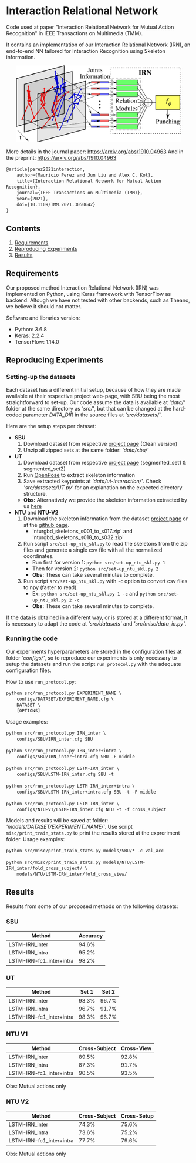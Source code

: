 # Interaction Relational Network
Code used at paper "Interaction Relational Network for Mutual Action Recognition" in IEEE Transactions on Multimedia (TMM).

It contains an implementation of our Interaction Relational Network (IRN), an end-to-end NN tailored for Interaction Recognition using Skeleton information. 

<div align="center">
    <img src="./summary_IRN.png", width="450">
</div>

More details in the journal paper: https://arxiv.org/abs/1910.04963
And in the preprint: https://arxiv.org/abs/1910.04963

```
@article{perez2021interaction,
    author={Mauricio Perez and Jun Liu and Alex C. Kot},
    title={Interaction Relational Network for Mutual Action Recognition},
    journal={IEEE Transactions on Multimedia (TMM)}, 
    year={2021},
    doi={10.1109/TMM.2021.3050642}
}
```

## Contents
1. [Requirements](#requirements)
2. [Reproducing Experiments](#reproducing-experiments)
3. [Results](#results)

## Requirements

Our proposed method Interaction Relational Network (IRN) was implemented on Python, using Keras framework with TensorFlow as backend. Altough we have not tested with other backends, such as Theano, we believe it should not matter.

Software and libraries version:

- Python: 3.6.8
- Keras: 2.2.4
- TensorFlow: 1.14.0

## Reproducing Experiments

### Setting-up the datasets

Each dataset has a different initial setup, because of how they are made available at their respective project web-page, with SBU being the most straightforward to set-up.
Our code assume the data is available at *'data/'* folder at the same directory as *'src/'*, but that can be changed at the hard-coded parameter *DATA_DIR* in the source files at *'src/datasets/'*.

Here are the setup steps per dataset:

- **SBU**
	1. Download dataset from respective [project page](https://www3.cs.stonybrook.edu/~kyun/research/kinect_interaction/index.html) (Clean version)
	1. Unzip all zipped sets at the same folder: *'data/sbu/'*
- **UT**
	1. Download dataset from respective [project page](http://cvrc.ece.utexas.edu/SDHA2010/Human_Interaction.html#Data) (segmented_set1 & segmented_set2)
	1. Run [OpenPose](https://github.com/CMU-Perceptual-Computing-Lab/openpose) to extract skeleton information
	1. Save extracted keypoints at *'data/ut-interaction/'*. Check *'src/datasets/UT.py'* for an explanation on the expected directory structure.
	- **Obs:** Alternatively we provide the skeleton information extracted by us [here](https://drive.google.com/file/d/1gh_1OBjUbfBg2KEmypfZxgmoguoXpRZp/view?usp=sharing)
- **NTU** and **NTU-V2**
	1. Download the skeleton information from the dataset [project page](http://rose1.ntu.edu.sg/datasets/actionrecognition.asp) or at the [github page](https://github.com/shahroudy/NTURGB-D/).
		- 'nturgbd_skeletons_s001_to_s017.zip' and 'nturgbd_skeletons_s018_to_s032.zip'
	1. Run script `src/set-up_ntu_skl.py` to read the skeletons from the zip files and generate a single csv file with all the normalized coordinates.
		- Run first for version 1: `python src/set-up_ntu_skl.py 1`
		- Then for version 2: `python src/set-up_ntu_skl.py 2`
		- **Obs:** These can take several minutes to complete.
	1. Run script `src/set-up_ntu_skl.py` with `-c` option to convert csv files to npy (faster to read).
		- Ex: `python src/set-up_ntu_skl.py 1 -c` and `python src/set-up_ntu_skl.py 2 -c`
		- **Obs:** These can take several minutes to complete.

If the data is obtained in a different way, or is stored at a different format,
it is necessary to adapt the code at *'src/datasets'* and *'src/misc/data_io.py'*.

### Running the code

Our experiments hyperparameters are stored in the configuration files at folder *'configs/'*, so to reproduce our experiments is only necessary to setup the datasets and run the script `run_protocol.py` with the adequate configuration files.

How to use `run_protocol.py`:

```
python src/run_protocol.py EXPERIMENT_NAME \
	configs/DATASET/EXPERIMENT_NAME.cfg \
	DATASET \
	[OPTIONS]
```

Usage examples:

```
python src/run_protocol.py IRN_inter \
	configs/SBU/IRN_inter.cfg SBU

python src/run_protocol.py IRN_inter+intra \
	configs/SBU/IRN_inter+intra.cfg SBU -F middle

python src/run_protocol.py LSTM-IRN_inter \
	configs/SBU/LSTM-IRN_inter.cfg SBU -t

python src/run_protocol.py LSTM-IRN_inter+intra \
	configs/SBU/LSTM-IRN_inter+intra.cfg SBU -t -F middle

python src/run_protocol.py LSTM-IRN_inter \
	configs/NTU-V1/LSTM-IRN_inter.cfg NTU -t -f cross_subject
```

Models and results will be saved at folder: *'models/DATASET/EXPERIMENT_NAME/'*. Use script `misc/print_train_stats.py` to print the results stored at the expreriment folder. Usage examples:

```
python src/misc/print_train_stats.py models/SBU/* -c val_acc

python src/misc/print_train_stats.py models/NTU/LSTM-IRN_inter/fold_cross_subject/ \
	models/NTU/LSTM-IRN_inter/fold_cross_view/ 
```

## Results

Results from some of our proposed methods on the following datasets:

### SBU

Method | Accuracy
------------ | -------------
LSTM-IRN_inter | 94.6%
LSTM-IRN_intra | 95.2%
LSTM-IRN-fc1_inter+intra | 98.2%

### UT

Method | Set 1 | Set 2
------------ | ------------- | -------------
LSTM-IRN_inter | 93.3% | 96.7%
LSTM-IRN_intra | 96.7% | 91.7%
LSTM-IRN-fc1_inter+intra | 98.3% | 96.7%

### NTU V1

Method | Cross-Subject | Cross-View
------------ | ------------- | -------------
LSTM-IRN_inter | 89.5% | 92.8%
LSTM-IRN_intra | 87.3% | 91.7%
LSTM-IRN-fc1_inter+intra | 90.5% | 93.5%

Obs: Mutual actions only

### NTU V2

Method | Cross-Subject | Cross-Setup
------------ | ------------- | -------------
LSTM-IRN_inter | 74.3% | 75.6%
LSTM-IRN_intra | 73.6% | 75.2%
LSTM-IRN-fc1_inter+intra | 77.7% | 79.6%

Obs: Mutual actions only
